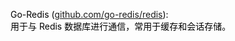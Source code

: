 <font style="color:rgb(0, 0, 0);">Go-Redis (</font>[github.com/go-redis/redis](http://github.com/go-redis/redis)<font style="color:rgb(0, 0, 0);">):</font>  
<font style="color:rgb(0, 0, 0);">用于与 Redis 数据库进行通信，常用于缓存和会话存储。</font>

